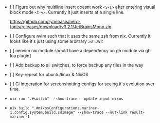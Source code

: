 - \[ \] Figure out why multiline insert doesnt work `<S-I>` after entering
  visual block mode `<C-v>`. Currently it just inserts at a single line.

  https://github.com/ryanoasis/nerd-fonts/releases/download/v3.2.1/JetBrainsMono.zip

- \[ \] Configure nvim such that it uses the same zsh from nix. Currently it
  looks like it's just using some arbitrary `zsh`.:w!:

- \[ \] neovim nix module should have a dependency on gh module via gh lua
  plugin\]

- \[ \] Add backup to all switches, to force backup any files in the way

- \[ \] Key-repeat for ubuntu/linux & NixOS

- \[ \] CI intgeration for screenshotting configs for seeing it's evolution over
  time.

- `nix run ".#switch" --show-trace --update-input nixus`

- `nix build ".#nixosConfigurations.mariner-1.config.system.build.sdImage" --show-trace --out-link result-mariner-1`
